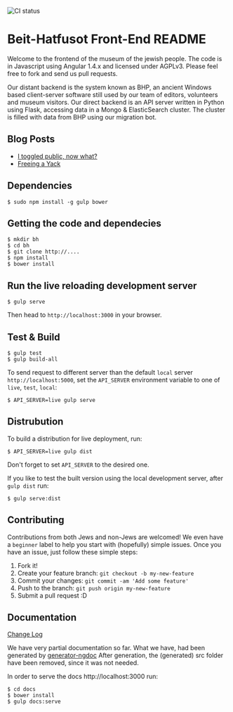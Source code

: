 ![CI status](https://codeship.com/projects/70b6f6b0-0892-0134-2fd9-0a16241ce4dd/status?branch=dev)

# Beit-Hatfusot Front-End README

Welcome to the frontend of the museum of the jewish people.  The code is in
Javascript using Angular 1.4.x and licensed under AGPLv3.  Please feel free to
fork and send us pull requests.

Our distant backend is the system known as BHP, an ancient Windows based
client-server software still used by our team of editors, volunteers and
museum visitors.  Our direct backend is an API server written in Python using
Flask, accessing data in a Mongo & ElasticSearch cluster.  The cluster is filled
with data from BHP using our migration bot.

## Blog Posts

- [I toggled public, now what?](https://medium.com/@alonisser/i-toggled-public-now-what-6b42959db251)
- [Freeing a Yack](https://medium.com/@daonb/freeing-a-yack-fc3799099eba)


## Dependencies

    $ sudo npm install -g gulp bower

## Getting the code and dependecies

    $ mkdir bh
    $ cd bh
    $ git clone http://....
    $ npm install
    $ bower install

## Run the live reloading development server

    $ gulp serve

Then head to `http://localhost:3000` in your browser.

## Test & Build

    $ gulp test
    $ gulp build-all

To send request to different server than the default `local` server
`http://localhost:5000`, set the `API_SERVER` environment variable to one of
`live`, `test`, `local`:

    $ API_SERVER=live gulp serve

## Distrubution

To build a distribution for live deployment, run:

    $ API_SERVER=live gulp dist

Don't forget to set `API_SERVER` to the desired one.

If you like to test the built version using the local development server, after
`gulp dist` run:

    $ gulp serve:dist

## Contributing

Contributions from both Jews and non-Jews are welcomed! We even have a
`beginner` label to help you start with (hopefully) simple issues.
Once you have an issue, just follow these simple steps:

1. Fork it!
2. Create your feature branch: `git checkout -b my-new-feature`
3. Commit your changes: `git commit -am 'Add some feature'`
4. Push to the branch: `git push origin my-new-feature`
5. Submit a pull request :D

## Documentation

[Change Log](CHANGELOG.md)

We have very partial documentation so far. What we have, had been generated by
[generator-ngdoc](https://www.npmjs.com/package/generator-ngdoc)
After generation, the (generated) src folder have been removed, since it was
not needed.

In order to serve the docs http://localhost:3000 run:

    $ cd docs
    $ bower install
    $ gulp docs:serve

